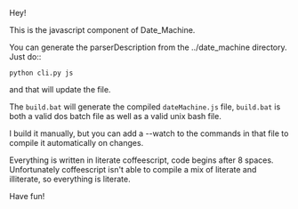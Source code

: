Hey!

This is the javascript component of Date_Machine.

You can generate the parserDescription from the ../date_machine directory.
Just do::

    python cli.py js

and that will update the file.

The ```build.bat``` will generate the compiled ```dateMachine.js``` file,
```build.bat``` is both a valid dos batch file as well as a valid unix bash file.

I build it manually, but you can add a --watch to the commands in that file to compile it automatically on changes.

Everything is written in literate coffeescript, code begins after 8 spaces.
Unfortunately coffeescript isn't able to compile a mix of literate and illiterate, so everything is literate.

Have fun!
